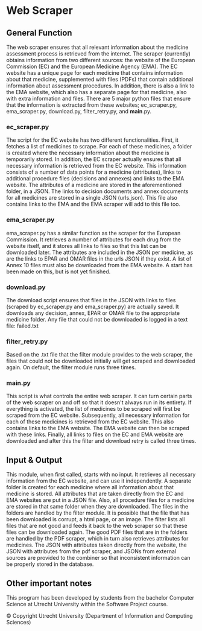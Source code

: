 # Web Scraper


## General Function
The web scraper ensures that all relevant information about the medicine assessment process is retrieved from the internet. The scraper (currently) obtains information from two different sources: the website of the European Commission (EC) and the European Medicine Agency (EMA). The EC website has a unique page for each medicine that contains information about that medicine, supplemented with files (PDFs) that contain additional information about assessment procedures. In addition, there is also a link to the EMA website, which also has a separate page for that medicine, also with extra information and files.
There are 5 major python files that ensure that the information is extracted from these websites; ec_scraper.py, ema_scraper.py, download.py, filter_retry.py, and __main__.py.

### ec_scraper.py
The script for the EC website has two different functionalities. First, it fetches a list of medicines to scrape. For each of these medicines, a folder is created where the necessary information about the medicine is temporarily stored. In addition, the EC scraper actually ensures that all necessary information is retrieved from the EC website. This information consists of a number of data points for a medicine (attributes), links to additional procedure files (decisions and annexes) and links to the EMA website. The attributes of a medicine are stored in the aforementioned folder, in a JSON. The links to decision documents and annex documents for all medicines are stored in a single JSON (urls.json). This file also contains links to the EMA and the EMA scraper will add to this file too.

### ema_scraper.py
ema_scraper.py has a similar function as the scraper for the European Commission. It retrieves a number of attributes for each drug from the website itself, and it stores all links to files so that this list can be downloaded later. The attributes are included in the JSON per medicine, as are the links to EPAR and OMAR files in the urls JSON if they exist. A list of Annex 10 files must also be downloaded from the EMA website. A start has been made on this, but is not yet finished.

### download.py
The download script ensures that files in the JSON with links to files (scraped by ec_scraper.py and ema_scraper.py) are actually saved. It downloads any decision, annex, EPAR or OMAR file to the appropriate medicine folder. Any file that could not be downloaded is logged in a text file: failed.txt

### filter_retry.py
Based on the .txt file that the filter module provides to the web scraper, the files that could not be downloaded initially will get scraped and downloaded again. On default, the filter module runs three times.

### __main__.py
This script is what controls the entire web scraper. It can turn certain parts of the web scraper on and off so that it doesn't always run in its entirety. If everything is activated, the list of medicines to be scraped will first be scraped from the EC website. Subsequently, all necessary information for each of these medicines is retrieved from the EC website. This also contains links to the EMA website. The EMA website can then be scraped with these links. Finally, all links to files on the EC and EMA website are downloaded and after this the filter and download retry is called three times.


## Input & Output
This module, when first called, starts with no input. It retrieves all necessary information from the EC website, and can use it independently. A separate folder is created for each medicine where all information about that medicine is stored. All attributes that are taken directly from the EC and EMA websites are put in a JSON file. Also, all procedure files for a medicine are stored in that same folder when they are downloaded. The files in the folders are handled by the filter module. It is possible that the file that has been downloaded is corrupt, a html page, or an image. The filter lists all files that are not good and feeds it back to the web scraper so that these files can be downloaded again.
The good PDF files that are in the folders are handled by the PDF scraper, which in turn also retrieves attributes for medicines. The JSON with attributes taken directly from the website, the JSON with attributes from the pdf scraper, and JSONs from external sources are provided to the combiner so that inconsistent information can be properly stored in the database.

## Other important notes
This program has been developed by students from the bachelor Computer Science at Utrecht University within the Software Project course.

© Copyright Utrecht University (Department of Information and Computing Sciences)
